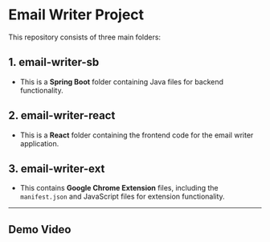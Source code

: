 # Email Writer Project

This repository consists of three main folders:

## 1. email-writer-sb
- This is a **Spring Boot** folder containing Java files for backend functionality.

## 2. email-writer-react
- This is a **React** folder containing the frontend code for the email writer application.

## 3. email-writer-ext
- This contains **Google Chrome Extension** files, including the `manifest.json` and JavaScript files for extension functionality.

---

## Demo Video
